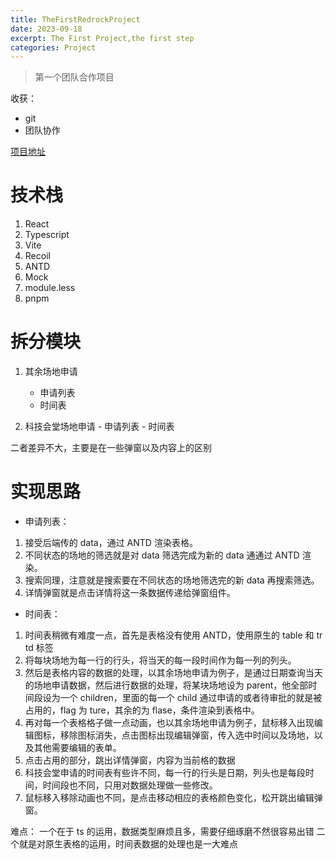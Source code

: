 ```yaml
---
title: TheFirstRedrockProject
date: 2023-09-18
excerpt: The First Project,the first step
categories: Project
---
```


> 第一个团队合作项目

收获：

- git
- 团队协作

[项目地址](http://fe-prod.redrock.cqupt.edu.cn/venue-application-backstage/)

# 技术栈

1. React
2. Typescript
3. Vite
4. Recoil
5. ANTD
6. Mock
7. module.less
8. pnpm

# 拆分模块

1. 其余场地申请

   - 申请列表
   - 时间表

2. 科技会堂场地申请 - 申请列表 - 时间表

二者差异不大，主要是在一些弹窗以及内容上的区别

# 实现思路

- 申请列表：

1. 接受后端传的 data，通过 ANTD 渲染表格。
2. 不同状态的场地的筛选就是对 data 筛选完成为新的 data 通通过 ANTD 渲染。
3. 搜索同理，注意就是搜索要在不同状态的场地筛选完的新 data 再搜索筛选。
4. 详情弹窗就是点击详情将这一条数据传递给弹窗组件。

- 时间表：

1. 时间表稍微有难度一点，首先是表格没有使用 ANTD，使用原生的 table 和 tr td 标签
2. 将每块场地为每一行的行头，将当天的每一段时间作为每一列的列头。
3. 然后是表格内容的数据的处理，以其余场地申请为例子，是通过日期查询当天的场地申请数据，然后进行数据的处理，将某块场地设为 parent，他全部时间段设为一个 children，里面的每一个 child 通过申请的或者待审批的就是被占用的，flag 为 ture，其余的为 flase，条件渲染到表格中。
4. 再对每一个表格格子做一点动画，也以其余场地申请为例子，鼠标移入出现编辑图标，移除图标消失，点击图标出现编辑弹窗，传入选中时间以及场地，以及其他需要编辑的表单。
5. 点击占用的部分，跳出详情弹窗，内容为当前格的数据
6. 科技会堂申请的时间表有些许不同，每一行的行头是日期，列头也是每段时间，时间段也不同，只用对数据处理做一些修改。
7. 鼠标移入移除动画也不同，是点击移动相应的表格颜色变化，松开跳出编辑弹窗。

难点：
一个在于 ts 的运用，数据类型麻烦且多，需要仔细琢磨不然很容易出错
二个就是对原生表格的运用，时间表数据的处理也是一大难点
